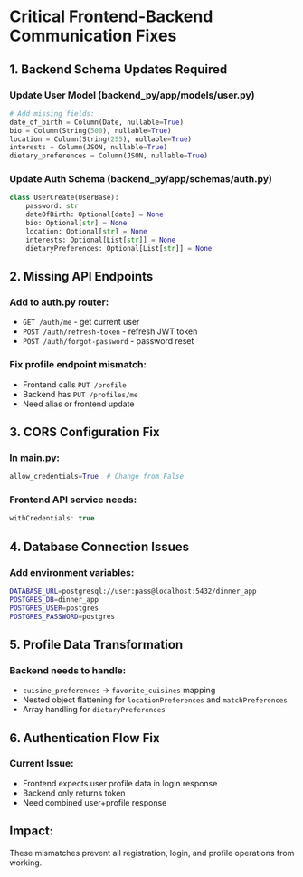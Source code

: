 # Critical Frontend-Backend Communication Fixes

## 1. Backend Schema Updates Required

### Update User Model (backend_py/app/models/user.py)
```python
# Add missing fields:
date_of_birth = Column(Date, nullable=True)
bio = Column(String(500), nullable=True)
location = Column(String(255), nullable=True)
interests = Column(JSON, nullable=True)
dietary_preferences = Column(JSON, nullable=True)
```

### Update Auth Schema (backend_py/app/schemas/auth.py)
```python
class UserCreate(UserBase):
    password: str
    dateOfBirth: Optional[date] = None
    bio: Optional[str] = None
    location: Optional[str] = None
    interests: Optional[List[str]] = None
    dietaryPreferences: Optional[List[str]] = None
```

## 2. Missing API Endpoints

### Add to auth.py router:
- `GET /auth/me` - get current user
- `POST /auth/refresh-token` - refresh JWT token
- `POST /auth/forgot-password` - password reset

### Fix profile endpoint mismatch:
- Frontend calls `PUT /profile` 
- Backend has `PUT /profiles/me`
- Need alias or frontend update

## 3. CORS Configuration Fix

### In main.py:
```python
allow_credentials=True  # Change from False
```

### Frontend API service needs:
```typescript
withCredentials: true
```

## 4. Database Connection Issues

### Add environment variables:
```bash
DATABASE_URL=postgresql://user:pass@localhost:5432/dinner_app
POSTGRES_DB=dinner_app
POSTGRES_USER=postgres
POSTGRES_PASSWORD=postgres
```

## 5. Profile Data Transformation

### Backend needs to handle:
- `cuisine_preferences` → `favorite_cuisines` mapping
- Nested object flattening for `locationPreferences` and `matchPreferences`
- Array handling for `dietaryPreferences`

## 6. Authentication Flow Fix

### Current Issue:
- Frontend expects user profile data in login response
- Backend only returns token
- Need combined user+profile response

## Impact: 
These mismatches prevent all registration, login, and profile operations from working.